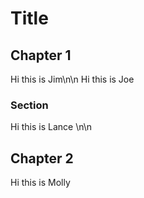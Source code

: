 # Title

## Chapter 1

Hi this is Jim\n\n Hi this is Joe

### Section

Hi this is Lance \n\n

## Chapter 2

Hi this is Molly
